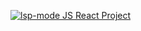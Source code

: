 [![lsp-mode JS React Project](https://img.shields.io/badge/Gitpod-ready--to--code-blue?logo=gitpod)](https://gitpod.io/#FILE=%2Fworkspace%2Flsp-gitpod%2Fprojects%2Fmy-app%2Fsrc%2FApp.js/https://github.com/emacs-lsp/lsp-gitpod)
